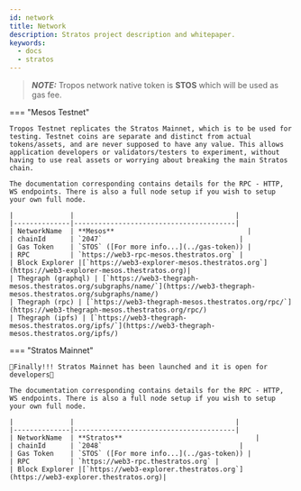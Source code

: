 ```yaml
---
id: network
title: Network
description: Stratos project description and whitepaper.
keywords:
  - docs
  - stratos
---
```


> **_NOTE:_** Tropos network native token is **STOS** which will be used as gas fee.

=== "Mesos Testnet"

    Tropos Testnet replicates the Stratos Mainnet, which is to be used for testing. Testnet coins are separate and distinct from actual tokens/assets, and are never supposed to have any value. This allows application developers or validators/testers to experiment, without having to use real assets or worrying about breaking the main Stratos chain.

    The documentation corresponding contains details for the RPC - HTTP, WS endpoints. There is also a full node setup if you wish to setup your own full node.

    |              |                                        |
    |--------------|----------------------------------------|
    | NetworkName  | **Mesos**                                 |
    | chainId      | `2047`                                  |
    | Gas Token    | `STOS` ([For more info...](../gas-token)) |
    | RPC          | `https://web3-rpc-mesos.thestratos.org` |
    | Block Explorer |[`https://web3-explorer-mesos.thestratos.org`](https://web3-explorer-mesos.thestratos.org)|
    | Thegraph (graphql) | [`https://web3-thegraph-mesos.thestratos.org/subgraphs/name/`](https://web3-thegraph-mesos.thestratos.org/subgraphs/name/)
    | Thegraph (rpc) | [`https://web3-thegraph-mesos.thestratos.org/rpc/`](https://web3-thegraph-mesos.thestratos.org/rpc/)
    | Thegraph (ipfs) | [`https://web3-thegraph-mesos.thestratos.org/ipfs/`](https://web3-thegraph-mesos.thestratos.org/ipfs/)

=== "Stratos Mainnet"

    🎉Finally!!! Stratos Mainnet has been launched and it is open for developers🎉

    The documentation corresponding contains details for the RPC - HTTP, WS endpoints. There is also a full node setup if you wish to setup your own full node.

    |              |                                        |
    |--------------|----------------------------------------|
    | NetworkName  | **Stratos**                                 |
    | chainId      | `2048`                                  |
    | Gas Token    | `STOS` ([For more info...](../gas-token)) |
    | RPC          | `https://web3-rpc.thestratos.org` |
    | Block Explorer |[`https://web3-explorer.thestratos.org`](https://web3-explorer.thestratos.org)|
